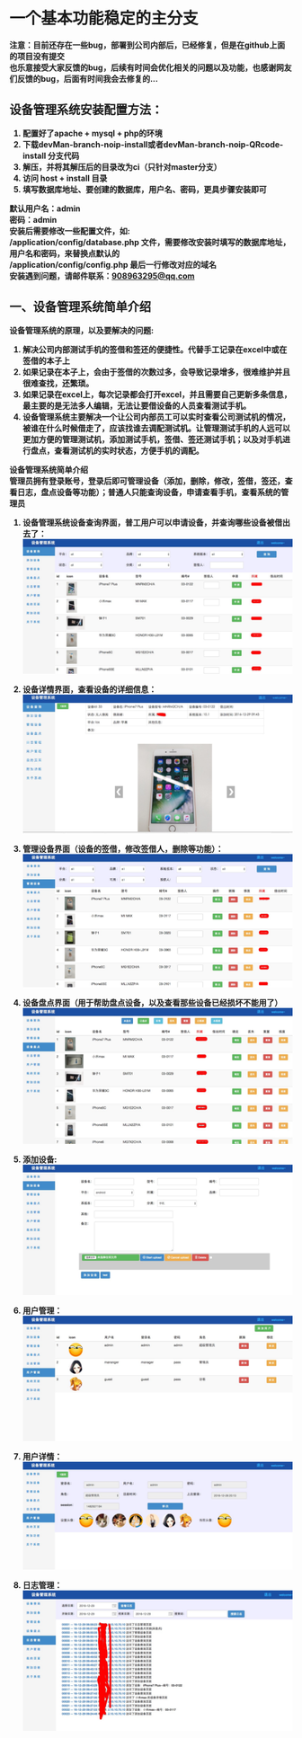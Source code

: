 # 一个基本功能稳定的主分支 
<b>注意：目前还存在一些bug，部署到公司内部后，已经修复，但是在github上面的项目没有提交<b><br>
<b>也乐意接受大家反馈的bug，后续有时间会优化相关的问题以及功能，也感谢网友们反馈的bug，后面有时间我会去修复的...<b><br>
## 设备管理系统安装配置方法：

1. 配置好了apache + mysql + php的环境
2. 下载devMan-branch-noip-install或者devMan-branch-noip-QRcode-install 分支代码
3. 解压，并将其解压后的目录改为ci（只针对master分支）
4. 访问 host + install 目录
5. 填写数据库地址、要创建的数据库，用户名、密码，更具步骤安装即可  <br>

默认用户名：admin <br>
密码：admin <br>
安装后需要修改一些配置文件，如:<br>
/application/config/database.php 文件，需要修改安装时填写的数据库地址，用户名和密码，来替换点默认的<br>
/application/config/config.php 最后一行修改对应的域名 <br>
安装遇到问题，请邮件联系：908963295@qq.com <br>
## 一、设备管理系统简单介绍
<b>设备管理系统的原理，以及要解决的问题:</b><br>

1. 解决公司内部测试手机的签借和签还的便捷性。代替手工记录在excel中或在签借的本子上
2. 如果记录在本子上，会由于签借的次数过多，会导致记录增多，很难维护并且很难查找，还繁琐。
3. 如果记录在excel上，每次记录都会打开excel，并且需要自己更新多条信息，最主要的是无法多人编辑，无法让要借设备的人员查看测试手机。
4. 设备管理系统主要解决一个让公司内部员工可以实时查看公司测试机的情况，被谁在什么时候借走了，应该找谁去调配测试机。让管理测试手机的人远可以更加方便的管理测试机，添加测试手机，签借、签还测试手机；以及对手机进行盘点，查看测试机的实时状态，方便手机的调配。

<b>设备管理系统简单介绍</b><br>
管理员拥有登录账号，登录后即可管理设备（添加，删除，修改，签借，签还，查看日志，盘点设备等功能）；普通人只能查询设备，申请查看手机，查看系统的管理员

1. 设备管理系统设备查询界面，普工用户可以申请设备，并查询哪些设备被借出去了：
![图片加载失败](/temp/设备查询.png)

2. 设备详情界面，查看设备的详细信息：
![图片加载失败](/temp/设备详情.png)

3. 管理设备界面（设备的签借，修改签借人，删除等功能）：
![图片加载失败](/temp/管理设备.png)

4. 设备盘点界面（用于帮助盘点设备，以及查看那些设备已经损坏不能用了）
![图片加载失败](/temp/设备盘点.png)

5. 添加设备:
![图片加载失败](/temp/添加设备.png)

6. 用户管理：
![图片加载失败](/temp/用户管理.png)

7. 用户详情：
![图片加载失败](/temp/用户详情.png)

8. 日志管理：
![图片加载失败](/temp/日志管理.png)
